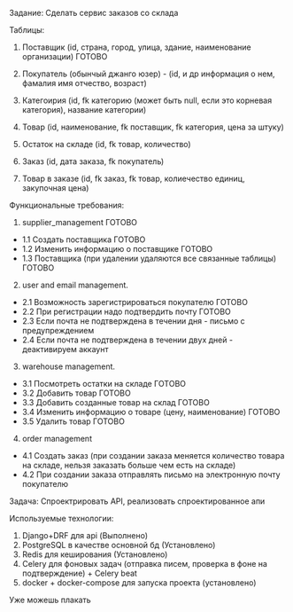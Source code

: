 Задание: Сделать сервис заказов со склада

Таблицы:

1. Поставщик (id, страна, город, улица, здание, наименование организации) ГОТОВО

2. Покупатель (обынчый джанго юзер) - (id, и др информация о нем, фамалия имя отчество, возраст)

3. Категоирия (id, fk категорию (может быть null, если это корневая категория), название категории)

3. Товар (id, наименование, fk поставщик, fk категория, цена за штуку)

3. Остаток на складе (id, fk товар, количество)

4. Заказ (id, дата заказа, fk покупатель)

4. Товар в заказе (id, fk заказ, fk товар, колиечество единиц, закупочная цена)

Функциональные требования:
1. supplier_management ГОТОВО
+ 1.1 Создать поставщика ГОТОВО
+ 1.2 Изменить информацию о поставщике ГОТОВО
+ 1.3 Поставщика (при удалении удаляются все связанные таблицы) ГОТОВО

2. user and email management.
+ 2.1 Возможность зарегистрироваться покупателю ГОТОВО
+ 2.2 При регистрации надо подтвердить почту ГОТОВО
+ 2.3 Если почта не подтверждена в течении дня - письмо с предупреждением
+ 2.4 Если почта не подтверждена в течении двух дней - деактивируем аккаунт


3. warehouse management.
+ 3.1 Посмотреть остатки на складе ГОТОВО
+ 3.2 Добавить товар ГОТОВО
+ 3.3 Добавить созданные товар на склад ГОТОВО
+ 3.4 Изменить информацию о товаре (цену, наименование) ГОТОВО
+ 3.5 Удалить товар ГОТОВО

4. order management
+ 4.1 Создать заказ (при создании заказа меняется количество товара на складе, нельзя заказать больше чем есть на складе)
+ 4.2 При создании заказа отправлять письмо на электронную почту покупателю


Задача:
Спроектрировать API, реализовать спроектированное апи

Используемые технологии:
1. Django+DRF для api (Выполнено)
2. PostgreSQL в качестве основной бд (Установлено)
3. Redis для кеширования (Установлено)
4. Celery для фоновых задач (отправка писем, проверка в фоне на подтверждение) + Celery beat
5. docker + docker-compose для запуска проекта (установлено)


Уже можешь плакать
